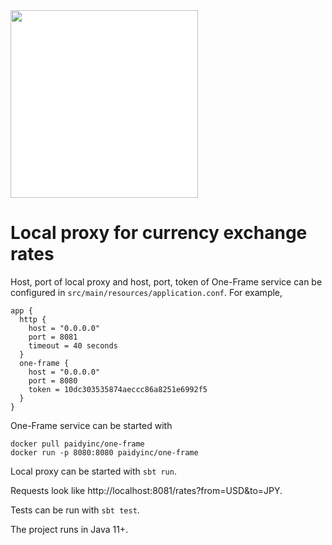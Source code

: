 <img src="/paidy.png?raw=true" width=300 style="background-color:white;">

# Local proxy for currency exchange rates

Host, port of local proxy and host, port, token of One-Frame service can be configured in `src/main/resources/application.conf`. For example,
```
app {
  http {
    host = "0.0.0.0"
    port = 8081
    timeout = 40 seconds
  }
  one-frame {
    host = "0.0.0.0"
    port = 8080
    token = 10dc303535874aeccc86a8251e6992f5
  }
}
```

One-Frame service can be started with
```
docker pull paidyinc/one-frame
docker run -p 8080:8080 paidyinc/one-frame
```

Local proxy can be started with `sbt run`.

Requests look like http://localhost:8081/rates?from=USD&to=JPY.

Tests can be run with `sbt test`.

The project runs in Java 11+.